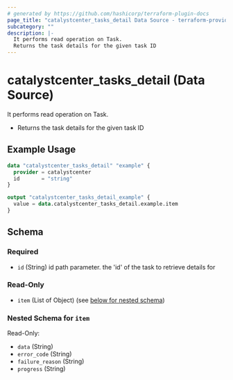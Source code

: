 ```yaml
---
# generated by https://github.com/hashicorp/terraform-plugin-docs
page_title: "catalystcenter_tasks_detail Data Source - terraform-provider-catalystcenter"
subcategory: ""
description: |-
  It performs read operation on Task.
  Returns the task details for the given task ID
---
```


# catalystcenter_tasks_detail (Data Source)

It performs read operation on Task.

- Returns the task details for the given task ID

## Example Usage

```terraform
data "catalystcenter_tasks_detail" "example" {
  provider = catalystcenter
  id       = "string"
}

output "catalystcenter_tasks_detail_example" {
  value = data.catalystcenter_tasks_detail.example.item
}
```

<!-- schema generated by tfplugindocs -->
## Schema

### Required

- `id` (String) id path parameter. the 'id' of the task to retrieve details for

### Read-Only

- `item` (List of Object) (see [below for nested schema](#nestedatt--item))

<a id="nestedatt--item"></a>
### Nested Schema for `item`

Read-Only:

- `data` (String)
- `error_code` (String)
- `failure_reason` (String)
- `progress` (String)
